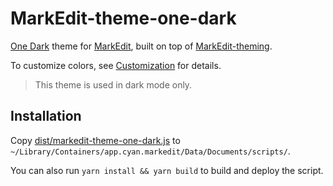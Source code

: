 # MarkEdit-theme-one-dark

[One Dark](https://github.com/one-dark) theme for [MarkEdit](https://github.com/MarkEdit-app/MarkEdit), built on top of [MarkEdit-theming](https://github.com/MarkEdit-app/MarkEdit-theming).

To customize colors, see [Customization](https://github.com/MarkEdit-app/MarkEdit-theming/wiki#customization) for details.

> This theme is used in dark mode only.

## Installation

Copy [dist/markedit-theme-one-dark.js](dist/markedit-theme-one-dark.js) to `~/Library/Containers/app.cyan.markedit/Data/Documents/scripts/`.

You can also run `yarn install && yarn build` to build and deploy the script.
